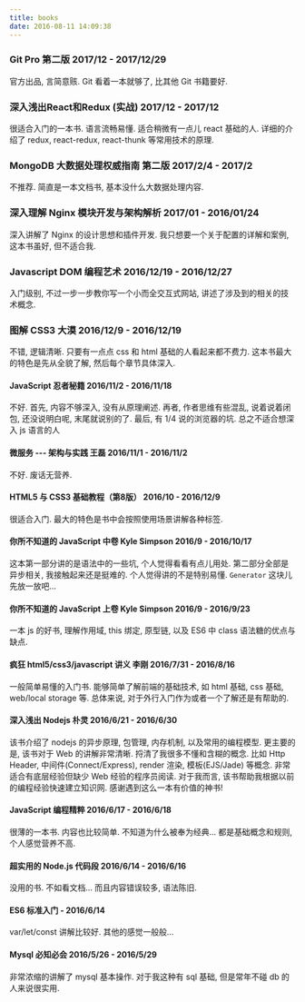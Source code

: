 ```yaml
---
title: books
date: 2016-08-11 14:09:38
---
```


### Git Pro 第二版   2017/12 - 2017/12/29
官方出品, 言简意赅. Git 看着一本就够了, 比其他 Git 书籍要好.

### 深入浅出React和Redux (实战)    2017/12 - 2017/12
很适合入门的一本书. 语言流畅易懂. 适合稍微有一点儿 react 基础的人. 详细的介绍了 redux, react-redux, react-thunk 等常用技术的原理. 


### MongoDB 大数据处理权威指南 第二版   2017/2/4 - 2017/2
不推荐. 简直是一本文档书, 基本没什么大数据处理内容.


### 深入理解 Nginx 模块开发与架构解析    2017/01 - 2016/01/24
深入讲解了 Nginx 的设计思想和插件开发.
我只想要一个关于配置的详解和案例, 这本书虽好, 但不适合我.


### Javascript DOM 编程艺术       2016/12/19 - 2016/12/27
入门级别, 不过一步一步教你写一个小而全交互式网站, 讲述了涉及到的相关的技术概念.


### 图解 CSS3       大漠   2016/12/9 - 2016/12/19
不错, 逻辑清晰. 只要有一点点 css 和 html 基础的人看起来都不费力. 这本书最大的特色是先从全貌了解, 然后每个章节具体深入.


#### JavaScript 忍者秘籍          2016/11/2 - 2016/11/18
不好. 首先, 内容不够深入, 没有从原理阐述. 再者, 作者思维有些混乱, 说着说着闭包, 还没说明白呢, 末尾就说别的了. 最后, 有 1/4 说的浏览器的坑. 总之不适合想深入 js 语言的人


#### 微服务 --- 架构与实践    王磊   2016/11/1 - 2016/11/2
不好. 废话无营养.


#### HTML5 与 CSS3 基础教程（第8版）   2016/10 - 2016/12/9
很适合入门. 最大的特色是书中会按照使用场景讲解各种标签.


#### 你所不知道的 JavaScript 中卷   Kyle Simpson   2016/9 - 2016/10/17
这本第一部分讲的是语法中的一些坑, 个人觉得看看有点儿用处. 第二部分全部是异步相关, 我接触起来还是挺难的. 个人觉得讲的不是特别易懂. `Generator` 这块儿先放一放吧...


#### 你所不知道的 JavaScript 上卷   Kyle Simpson   2016/9 - 2016/9/23
一本 js 的好书, 理解作用域, this 绑定, 原型链, 以及 ES6 中 class 语法糖的优点与缺点.


#### 疯狂 html5/css3/javascript 讲义   李刚   2016/7/31 - 2016/8/16
一般简单易懂的入门书. 能够简单了解前端的基础技术, 如 html 基础, css 基础, web/local storage 等.
总体来说, 对于外行入门作为或者一个了解还是有帮助的.


#### 深入浅出 Nodejs   朴灵   2016/6/21 - 2016/6/30
该书介绍了 nodejs 的异步原理, 包管理, 内存机制, 以及常用的编程模型. 更主要的是, 该书对于 Web 的讲解非常清晰. 捋清了我很多不懂和含糊的概念. 比如 Http Header, 中间件(Connect/Express), render 渲染, 模板(EJS/Jade) 等概念. 非常适合有底层经验但缺少 Web 经验的程序员阅读.
对于我而言, 该书帮助我根据以前的编程经验快速建立知识网. 感谢遇到这么一本有价值的神书!


#### JavaScript 编程精粹   2016/6/17 - 2016/6/18
很薄的一本书. 内容也比较简单. 不知道为什么被奉为经典... 都是基础概念和规则, 个人感觉营养不高.


#### 超实用的 Node.js 代码段   2016/6/14 - 2016/6/16
没用的书. 不如看文档... 而且内容错误较多, 语法陈旧.


#### ES6 标准入门     - 2016/6/14
var/let/const 讲解比较好. 其他的感觉一般般...


#### Mysql 必知必会   2016/5/26 - 2016/5/29
非常浓缩的讲解了 mysql 基本操作. 对于我这种有 sql 基础, 但是常年不碰 db 的人来说很实用.
